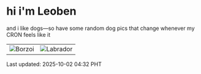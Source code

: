 # hi i'm Leoben

and i like dogs—so have some random dog pics that change whenever my CRON feels like it

|  |  |
|--------|----------|
| ![Borzoi](https://random-dog-vercel.vercel.app/api/random-borzoi?v=1759350729) | ![Labrador](https://random-dog-vercel.vercel.app/api/random-labrador?v=1759350729) |

Last updated: 2025-10-02 04:32 PHT
